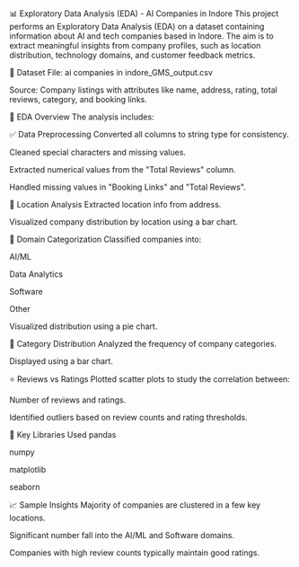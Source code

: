📊 Exploratory Data Analysis (EDA) - AI Companies in Indore
This project performs an Exploratory Data Analysis (EDA) on a dataset containing information about AI and tech companies based in Indore. The aim is to extract meaningful insights from company profiles, such as location distribution, technology domains, and customer feedback metrics.

📁 Dataset
File: ai companies in indore_GMS_output.csv

Source: Company listings with attributes like name, address, rating, total reviews, category, and booking links.

🧪 EDA Overview
The analysis includes:

✅ Data Preprocessing
Converted all columns to string type for consistency.

Cleaned special characters and missing values.

Extracted numerical values from the "Total Reviews" column.

Handled missing values in "Booking Links" and "Total Reviews".

📍 Location Analysis
Extracted location info from address.

Visualized company distribution by location using a bar chart.

🧠 Domain Categorization
Classified companies into:

AI/ML

Data Analytics

Software

Other

Visualized distribution using a pie chart.

📂 Category Distribution
Analyzed the frequency of company categories.

Displayed using a bar chart.

⭐ Reviews vs Ratings
Plotted scatter plots to study the correlation between:

Number of reviews and ratings.

Identified outliers based on review counts and rating thresholds.

📌 Key Libraries Used
pandas

numpy

matplotlib

seaborn

📈 Sample Insights
Majority of companies are clustered in a few key locations.

Significant number fall into the AI/ML and Software domains.

Companies with high review counts typically maintain good ratings.
